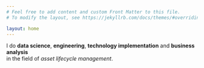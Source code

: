 ```yaml
---
# Feel free to add content and custom Front Matter to this file.
# To modify the layout, see https://jekyllrb.com/docs/themes/#overriding-theme-defaults

layout: home
---
```

I do **data science**, **engineering**, **technology implementation** and **business analysis**<br/>in the field of _asset lifecycle management_.